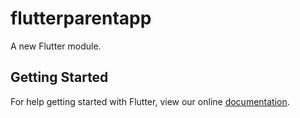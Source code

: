 # flutterparentapp

A new Flutter module.

## Getting Started

For help getting started with Flutter, view our online
[documentation](https://flutter.dev/).
